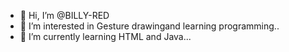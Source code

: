 - 👋 Hi, I’m @BILLY-RED
- 👀 I’m interested in Gesture drawingand learning programming..
- 🌱 I’m currently learning HTML and Java...
<!---
BILLY-RED/BILLY-RED is a ✨ special ✨ repository because its `README.md` (this file) appears on your GitHub profile.
You can click the Preview link to take a look at your changes.
--->
